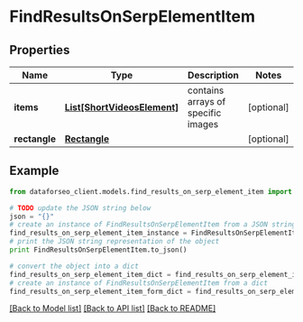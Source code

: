 # FindResultsOnSerpElementItem


## Properties

Name | Type | Description | Notes
------------ | ------------- | ------------- | -------------
**items** | [**List[ShortVideosElement]**](ShortVideosElement.md) | contains arrays of specific images | [optional] 
**rectangle** | [**Rectangle**](Rectangle.md) |  | [optional] 

## Example

```python
from dataforseo_client.models.find_results_on_serp_element_item import FindResultsOnSerpElementItem

# TODO update the JSON string below
json = "{}"
# create an instance of FindResultsOnSerpElementItem from a JSON string
find_results_on_serp_element_item_instance = FindResultsOnSerpElementItem.from_json(json)
# print the JSON string representation of the object
print FindResultsOnSerpElementItem.to_json()

# convert the object into a dict
find_results_on_serp_element_item_dict = find_results_on_serp_element_item_instance.to_dict()
# create an instance of FindResultsOnSerpElementItem from a dict
find_results_on_serp_element_item_form_dict = find_results_on_serp_element_item.from_dict(find_results_on_serp_element_item_dict)
```
[[Back to Model list]](../README.md#documentation-for-models) [[Back to API list]](../README.md#documentation-for-api-endpoints) [[Back to README]](../README.md)


